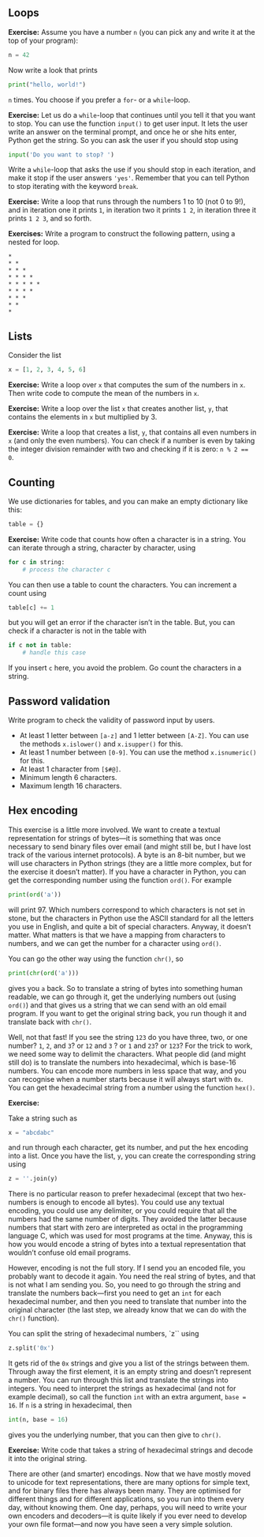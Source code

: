
## Loops

**Exercise:** Assume you have a number `n` (you can pick any and write it at the top of your program):

```python
n = 42
```

Now write a look that prints

```python
print("hello, world!")
```

`n` times. You choose if you prefer a `for`- or a `while`-loop.


**Exercise:** Let us do a `while`-loop that continues until you tell it that you want to stop. You can use the function `input()` to get user input. It lets the user write an answer on the terminal prompt, and once he or she hits enter, Python get the string. So you can ask the user if you should stop using

```python
input('Do you want to stop? ')
```

Write a `while`-loop that asks the use if you should stop in each iteration, and make it stop if the user answers `'yes'`. Remember that you can tell Python to stop iterating with the keyword `break`.

**Exercise:** Write a loop that runs through the numbers 1 to 10 (not 0 to 9!), and in iteration one it prints `1`, in iteration two it prints `1 2`, in iteration three it prints `1 2 3`, and so forth.

**Exercises:** Write a program to construct the following pattern, using a nested for loop.

```
* 
* * 
* * * 
* * * * 
* * * * * 
* * * * 
* * * 
* * 
*
```


## Lists

Consider the list

```python
x = [1, 2, 3, 4, 5, 6]
```

**Exercise:** Write a loop over `x` that computes the sum of the numbers in `x`. Then write code to compute the mean of the numbers in `x`.

**Exercise:** Write a loop over the list `x` that creates another list, `y`, that contains the elements in `x` but multiplied by 3.

**Exercise:** Write a loop that creates a list, `y`, that contains all even numbers in `x` (and only the even numbers). You can check if a number is even by taking the integer division remainder with two and checking if it is zero: `n % 2 == 0`.



## Counting

We use dictionaries for tables, and you can make an empty dictionary like this:

```python
table = {}
```

**Exercise:** Write code that counts how often a character is in a string. You can iterate through a string, character by character, using

```python
for c in string:
	# process the character c
```

You can then use a table to count the characters. You can increment a count using

```python
table[c] += 1
```

but you will get an error if the character isn’t in the table. But, you can check if a character is not in the table with

```python
if c not in table:
	# handle this case
```

If you insert `c` here, you avoid the problem. Go count the characters in a string.

## Password validation

Write program to check the validity of password input by users.

* At least 1 letter between `[a-z]` and 1 letter between `[A-Z]`. You can use the methods `x.islower()` and `x.isupper()` for this.
* At least 1 number between `[0-9]`. You can use the method `x.isnumeric()` for this.
* At least 1 character from `[$#@]`.
* Minimum length 6 characters.
* Maximum length 16 characters.

## Hex encoding

This exercise is a little more involved. We want to create a textual representation for strings of bytes—it is something that was once necessary to send binary files over email (and might still be, but I have lost track of the various internet protocols). A byte is an 8-bit number, but we will use characters in Python strings (they are a little more complex, but for the exercise it doesn’t matter). If you have a character in Python, you can get the corresponding number using the function `ord()`. For example

```python
print(ord('a'))
```

will print 97. Which numbers correspond to which characters is not set in stone, but the characters in Python use the ASCII standard for all the letters you use in English, and quite a bit of special characters. Anyway, it doesn’t matter. What matters is that we have a mapping from characters to numbers, and we can get the number for a character using `ord()`.

You can go the other way using the function `chr()`, so

```python
print(chr(ord('a')))
```

gives you `a` back. So to translate a string of bytes into something human readable, we can go through it, get the underlying numbers out (using `ord()`) and that gives us a string that we can send with an old email program. If you want to get the original string back, you run though it and translate back with `chr()`.

Well, not that fast! If you see the string `123` do you have three, two, or one number? `1`, `2`, and `3`? or `12` and `3` ? or `1` and `23`? or `123`? For the trick to work, we need some way to delimit the characters. What people did (and might still do) is to translate the numbers into hexadecimal, which is base-16 numbers. You can encode more numbers in less space that way, and you can recognise when a number starts because it will always start with `0x`. You can get the hexadecimal string from a number using the function `hex()`.

**Exercise:**

Take a string such as

```python
x = "abcdabc"
```

and run through each character, get its number, and put the hex encoding into a list. Once you have the list, `y`, you can create the corresponding string using

```python
z = ''.join(y)
```

There is no particular reason to prefer hexadecimal (except that two hex-numbers is enough to encode all bytes). You could use any textual encoding, you could use any delimiter, or you could require that all the numbers had the same number of digits. They avoided the latter because numbers that start with zero are interpreted as octal in the programming language C, which was used for most programs at the time. Anyway, this is how you would encode a string of bytes into a textual representation that wouldn’t confuse old email programs.

However, encoding is not the full story. If I send you an encoded file, you probably want to decode it again. You need the real string of bytes, and that is not what I am sending you. So, you need to go through the string and translate the numbers back—first you need to get an `int` for each hexadecimal number, and then you need to translate that number into the original character (the last step, we already know that we can do with the `chr()` function).

You can split the string of hexadecimal numbers, `z`` using 

```python
z.split('0x')
```

It gets rid of the `0x` strings and give you a list of the strings between them. Through away the first element, it is an empty string and doesn’t represent a number. You can run through this list and translate the strings into integers. You need to interpret the strings as hexadecimal (and not for example decimal), so call the function `int` with an extra argument, `base = 16`. If `n` is a string in hexadecimal, then 

```python
int(n, base = 16)
```

gives you the underlying number, that you can then give to `chr()`.

**Exercise:** Write code that takes a string of hexadecimal strings and decode it into the original string.

There are other (and smarter) encodings. Now that we have mostly moved to unicode for text representations, there are many options for simple text, and for binary files there has always been many. They are optimised for different things and for different applications, so you run into them every day, without knowing them. One day, perhaps, you will need to write your own encoders and decoders—it is quite likely if you ever need to develop your own file format—and now you have seen a very simple solution.

